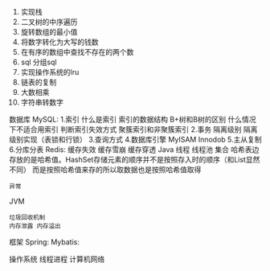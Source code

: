 1. 实现栈
2. 二叉树的中序遍历
3. 旋转数组的最小值
4. 将数字转化为大写的钱数
5. 在有序的数组中查找不存在的两个数
6. sql 分组sql
7. 实现操作系统的lru
8. 链表的复制
9. 大数相乘
10. 字符串转数字

数据库
    MySQL:
        1.索引
            什么是索引
            索引的数据结构
            B+树和B树的区别
            什么情况下不适合用索引
            判断索引失效方式
            聚簇索引和非聚簇索引
        2.事务
            隔离级别
            隔离级别实现（表锁和行锁）
        3.查询方式
        4.数据库引擎
            MyISAM
            Innodob
        5.主从复制
        6.分库分表
    Redis:
        缓存失效
        缓存雪崩 缓存穿透
Java
    线程 线程池
    集合 哈希表边存放的是哈希值。HashSet存储元素的顺序并不是按照存入时的顺序（和List显然不同） 而是按照哈希值来存的所以取数据也是按照哈希值取得
    
    异常
    
        
JVM
    
    垃圾回收机制
    内存泄露 内存溢出
    
框架
    Spring:
    Mybatis:
    
        
操作系统
    线程进程
计算机网络

